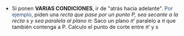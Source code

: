 
- Si ponen **VARIAS CONDICIONES**, ir de "atrás hacia adelante". <font color="#1f497d">Por ejemplo</font>, piden una *recta que pase por un punto P, sea secante a la recta s y sea paralela al plano $\pi$*:
		Saco un plano $\pi '$  paralelo a $\pi$ que también contenga a P.
		Calculo el punto de corte entre $\pi '$ y s